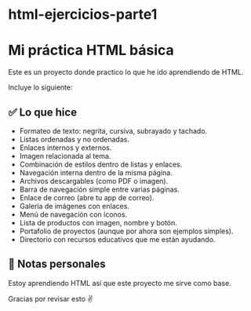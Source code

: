 # html-ejercicios-parte1
# Mi práctica HTML básica

Este es un proyecto donde practico lo que he ido aprendiendo de HTML.

Incluye lo siguiente:

## ✅ Lo que hice

- Formateo de texto: negrita, cursiva, subrayado y tachado.
- Listas ordenadas y no ordenadas.
- Enlaces internos y externos.
- Imagen relacionada al tema.
- Combinación de estilos dentro de listas y enlaces.
- Navegación interna dentro de la misma página.
- Archivos descargables (como PDF o imagen).
- Barra de navegación simple entre varias páginas.
- Enlace de correo (abre tu app de correo).
- Galería de imágenes con enlaces.
- Menú de navegación con íconos.
- Lista de productos con imagen, nombre y botón.
- Portafolio de proyectos (aunque por ahora son ejemplos simples).
- Directorio con recursos educativos que me están ayudando.

## 🧪 Notas personales

Estoy aprendiendo HTML así que este proyecto me sirve como base.

Gracias por revisar esto ✌️
